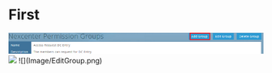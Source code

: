 # First
<img src="Add Permission Group.png" />
<img src="EditGroup.png" .. />
![](Image/EditGroup.png)
